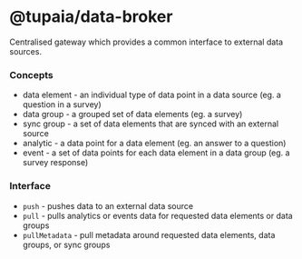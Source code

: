 # @tupaia/data-broker

Centralised gateway which provides a common interface to external data sources.

### Concepts

- data element - an individual type of data point in a data source (eg. a question in a survey)
- data group - a grouped set of data elements (eg. a survey)
- sync group - a set of data elements that are synced with an external source
- analytic - a data point for a data element (eg. an answer to a question)
- event - a set of data points for each data element in a data group (eg. a survey response)

### Interface

- `push` - pushes data to an external data source
- `pull` - pulls analytics or events data for requested data elements or data groups
- `pullMetadata` - pull metadata around requested data elements, data groups, or sync groups

